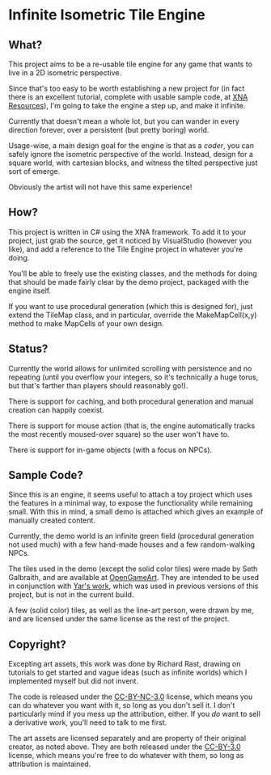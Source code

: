 Infinite Isometric Tile Engine
==============================

What?
-----

This project aims to be a re-usable tile
engine for any game that wants to live in
a 2D isometric perspective.

Since that's too easy to be worth establishing
a new project for (in fact there is an
excellent tutorial, complete with usable sample
code, at [XNA Resources][xnaresources]), I'm going to take
the engine a step up, and make it infinite.

[xnaresources]: http://www.xnaresources.com/default.asp?page=Tutorial:TileEngineSeries:4
	
Currently that doesn't mean a whole lot,
but you can wander in every direction forever,
over a persistent (but pretty boring) world.

Usage-wise, a main design goal for the engine is that
as a _coder_, you can safely ignore the isometric
perspective of the world.  Instead, design for a square
world, with cartesian blocks, and witness the tilted
perspective just sort of emerge.

Obviously the artist will not have this same experience!

How?
----

This project is written in C# using the XNA
framework.  To add it to your project, just
grab the source, get it noticed by VisualStudio
(however you like), and add a reference to the
Tile Engine project in whatever you're doing.

You'll be able to freely use the existing classes,
and the methods for doing that should be made
fairly clear by the demo project, packaged with
the engine itself.

If you want to use procedural generation (which
this is designed for), just extend the TileMap
class, and in particular, override the MakeMapCell(x,y)
method to make MapCells of your own design.

Status?
-------

Currently the world allows for unlimited scrolling
with persistence and no repeating (until you
overflow your integers, so it's technically a huge
torus, but that's farther than players should
reasonably go!).

There is support for caching, and both procedural
generation and manual creation can happily coexist.

There is support for mouse action (that is, the engine
automatically tracks the most recently moused-over
square) so the user won't have to.

There is support for in-game objects (with a focus on NPCs).

Sample Code?
------------

Since this is an engine, it seems useful to attach a
toy project which uses the features in a minimal way,
to expose the functionality while remaining small.  With this
in mind, a small demo is attached which gives an example
of manually created content.

Currently, the demo world is an infinite green field
(procedural generation not used much) with a few hand-made
houses and a few random-walking NPCs.

The tiles used in the demo (except the solid color
tiles) were made by Seth Galbraith, and are available
at [OpenGameArt][oga2].  They are intended to be used
in conjunction with [Yar's work][oga1], which was used
in previous versions of this project, but is not in
the current build.

A few (solid color) tiles, as well as the line-art
person, were drawn by me, and are licensed under the
same license as the rest of the project.

[oga1]: http://opengameart.org/content/isometric-64x64-outside-tileset
[oga2]: http://opengameart.org/content/isometric-64x64-medieval-building-tileset

Copyright?
----------

Excepting art assets, this work was done by Richard
Rast, drawing on tutorials to get started and vague
ideas (such as infinite worlds) which I implemented
myself but did not invent.

The code is released under the [CC-BY-NC-3.0][ccbync3]
license, which means you can do whatever you want with it,
so long as you don't sell it.  I don't particularly mind
if you mess up the attribution, either.  If you _do_ want to
sell a derivative work, you'll need to talk to me first.

[ccbync3]:http://creativecommons.org/licenses/by-nc/3.0/

The art assets are licensed separately and are property
of their original creator, as noted above.  They
are both released under the [CC-BY-3.0][ccby3] license,
which means you're free to do whatever with them, so
long as attribution is maintained.

[ccby3]:http://creativecommons.org/licenses/by/3.0/